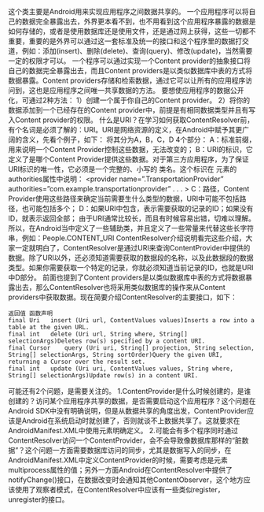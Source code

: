 这个类主要是Android用来实现应用程序之间数据共享的。
一个应用程序可以将自己的数据完全暴露出去，外界更本看不到，也不用看到这个应用程序暴露的数据是如何存储的，或者是使用数据库还是使用文件，还是通过网上获得，这些一切都不重要，重要的是外界可以通过这一套标准及统一的接口和这个程序里的数据打交道，例如：添加(insert)、删除(delete)、查询(query)、修改(update)，当然需要一定的权限才可以。
一个程序可以通过实现一个Content provider的抽象接口将自己的数据完全暴露出去，而且Content providers是以类似数据库中表的方式将数据暴露。Content providers存储和检索数据，通过它可以让所有的应用程序访问到，这也是应用程序之间唯一共享数据的方法。
要想使应用程序的数据公开化，可通过2种方法：
1）创建一个属于你自己的Content provider。
2）将你的数据添加到一个已经存在的Content provider中，前提是有相同数据类型并且有写入Content provider的权限。
什么是URI？在学习如何获取ContentResolver前，有个名词是必须了解的：URI。URI是网络资源的定义，在Android中赋予其更广阔的含义，先看个例子，如下：
将其分为A，B，C，D 4个部分：
A：标准前缀，用来说明一个Content Provider控制这些数据，无法改变的；
B：URI的标识，它定义了是哪个Content Provider提供这些数据。对于第三方应用程序，为了保证URI标识的唯一性，它必须是一个完整的、小写的   类名。这个标识在<provider> 元素的 authorities属性中说明：
<provider name=”.TransportationProvider”  authorities=”com.example.transportationprovider”  . . .  >
C：路径，Content Provider使用这些路径来确定当前需要生什么类型的数据，URI中可能不包括路径，也可能包括多个；
D：如果URI中包含，表示需要获取的记录的ID；如果没有ID，就表示返回全部；
由于URI通常比较长，而且有时候容易出错，切难以理解。所以，在Android当中定义了一些辅助类，并且定义了一些常量来代替这些长字符串，例如：People.CONTENT_URI
ContentResolver介绍说明看完这些介绍，大家一定就明白了，ContentResolver是通过URI来查询ContentProvider中提供的数据。除了URI以外，还必须知道需要获取的数据段的名称，以及此数据段的数据类型。如果你需要获取一个特定的记录，你就必须知道当前记录的ID，也就是URI中D部分。
前面也提到了Content providers是以类似数据库中表的方式将数据暴露出去，那么ContentResolver也将采用类似数据库的操作来从Content providers中获取数据。现在简要介绍ContentResolver的主要接口，如下：
```  
返回值	函数声明
final Uri	insert (Uri url, ContentValues values)Inserts a row into a table at the given URL.
final int	delete (Uri url, String where, String[] selectionArgs)Deletes row(s) specified by a content URI.
final Cursor	query (Uri uri, String[] projection, String selection, String[] selectionArgs, String sortOrder)Query the given URI, returning a Cursor over the result set.
final int	update (Uri uri, ContentValues values, String where, String[] selectionArgs)Update row(s) in a content URI.
```
可能还有2个问题，是需要关注的。
1.ContentProvider是什么时候创建的，是谁创建的？访问某个应用程序共享的数据，是否需要启动这个应用程序？这个问题在 Android SDK中没有明确说明，但是从数据共享的角度出发，ContentProvider应该是Android在系统启动时就创建了，否则就谈不上数据共享了。这就要求在AndroidManifest.XML中使用<provider>元素明确定义。
2.可能会有多个程序同时通过ContentResolver访问一个ContentProvider，会不会导致像数据库那样的“脏数据”？这个问题一方面需要数据库访问的同步，尤其是数据写入的同步，在AndroidManifest.XML中定义ContentProvider的时候，需要考虑是<provider>元素multiprocess属性的值；另外一方面Android在ContentResolver中提供了notifyChange()接口，在数据改变时会通知其他ContentObserver，这个地方应该使用了观察者模式，在ContentResolver中应该有一些类似register，unregister的接口。